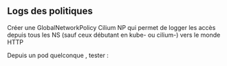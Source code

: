 ## Logs des politiques


Créer une GlobalNetworkPolicy Cilium NP qui permet de logger les accès depuis tous les NS (sauf ceux débutant en kube- ou cilium-) vers le monde HTTP

Depuis un pod quelconque , tester :
